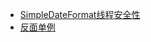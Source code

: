 * [SimpleDateFormat线程安全性](../docs/simple-date-format-thread-safe.md)
* [反面单例](../docs/stupid-singleton.md)
